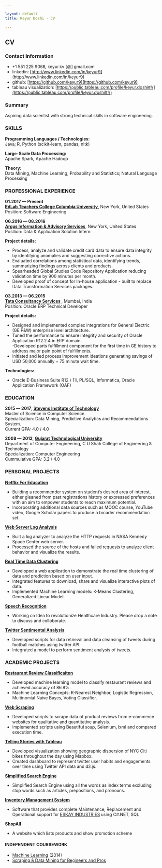 ```yaml
---

layout: default
title: Keyur Doshi - CV

---
```



## CV

### Contact Information

- +1 551 225 9068,  keyur.kv [@] gmail.com
- linkedin: [http://www.linkedin.com/in/keyur9](http://www.linkedin.com/in/keyur9)
- github: [https://github.com/keyur9](https://github.com/keyur9)
- tableau visualization: [https://public.tableau.com/profile/keyur.doshi#!/](https://public.tableau.com/profile/keyur.doshi#!/)

### Summary

Aspiring data scientist with strong technical skills in software engineering.


### SKILLS

<strong>Programming Languages / Technologies:</strong> <br/>
Java; R, Python (scikit-learn, pandas, nltk)<br/>

<strong>Large-Scale Data Processing:</strong> <br/>
Apache Spark, Apache Hadoop<br/>

<strong>Theory:</strong> <br/>
Data Mining, Machine Learning; Probability and Statistics; Natural Language Processing<br/>


### PROFESSIONAL EXPERIENCE

<strong>01.2017 &mdash; Present</strong><br/>
<strong>[EdLab Teachers College Columbia University]()</strong>, New York, United States <br/>
Position: Software Engineering<br/>

<strong>06.2016 &mdash; 08.2016</strong><br/>
<strong>[Argus Information & Advisory Services](http://argusinformation.com/www.argusinformation.com/eng/index.html)</strong>, New York, United States <br/>
Position: Data & Application Solution Intern<br/>

<strong>Project details:</strong><br/>
- Process, analyze and validate credit card data to ensure data integrity by identifying anomalies and suggesting corrective actions. <br/>
- Evaluated correlations among statistical data, identifying trends, summarizing findings across clients and products. <br/>
- Spearheaded Global Studies Code Repository Application reducing validation time by 900 minutes per month. <br/>
- Developed proof of concept for In-house application - built to replace Data Transformation Services packages. <br/>

<strong>03.2013 &mdash; 06.2015</strong><br/>
<strong>[Tata Consultancy Services](http://www.tcs.com/Pages/default.aspx) </strong>, Mumbai, India <br/>
Position: Oracle ERP Technical Developer<br/>

<strong>Project details:</strong><br/>
- Designed and implemented complex integrations for General Electric (GE P&W) enterprise level architecture.<br/>
- Tuned the performance to ensure integrity and security of Oracle Application R12.2.4 in ERP domain.<br/>
-Developed parts fulfillment component for the first time in GE history to address major pain point of fulfillments.<br/>
- Initiated and led process improvement ideations generating savings of USD 50,000 annually + 75 minute wait time.<br/>

<strong>Technologies:</strong><br/>
- Oracle E-Business Suite R12 / 11i, PL/SQL, Informatica, Oracle Application Framework (OAF) <br/>


### EDUCATION

**2015 &mdash; 2017**, <strong> [Stevens Institute of Technology](https://www.stevens.edu/schaefer-school-engineering-science/departments/computer-science/graduate-programs/computer-science-masters-program)</strong> <br/>
Master of Science in Computer Science.<br/>
Specialization: Data Mining, Predictive Analytics and Recommendations System.<br/>
Current GPA: 4.0 / 4.0 <br/>

**2008 &mdash; 2012**, <strong> [Gujarat Technological University](http://www.gtu.ac.in/) </strong> <br/>
Department of Computer Engineering, C U Shah College of Engineering & Technology<br/>
Specialization: Computer Engineering<br/>
Cummulative GPA: 3.2 / 4.0 <br/>

### PERSONAL PROJECTS

<strong> [Netflix For Education](https://github.com/keyur9/Course-Based-Recommendation-System) </strong> <br/>
- Building a recommender system on student’s desired area of interest, either gleaned from past registrations history or expressed preferences with an aim to empower students to reach maximum potential. <br/>
- Incorporating additional data sources such as MOOC course, YouTube video, Google Scholar papers to produce a broader recommendation set. <br/>

<strong>[Web Server Log Analysis](https://github.com/keyur9/Big-Data-Analysis-using-Apache-Spark)</strong><br/>
- Built a log analyzer to analyze the HTTP requests in NASA Kennedy Space Center web server. <br/>
- Processed the source of the hosts and failed requests to analyze client behavior and visualize the results. <br/>

<strong>[Real Time Data Clustering](https://github.com/keyur9/Analyzing-Real-Time-Data)</strong><br/>
- Developed a web application to demonstrate the real time clustering of data and prediction based on user input. <br/>
- Integrated features to download, share and visualize interactive plots of data. <br/>
- Implemented Machine Learning models: K-Means Clustering, Generalized Linear Model. <br/>

<strong>[Speech Recognition](https://github.com/keyur9/Speech-Recognition)</strong> <br/>
- Working on Idea to revolutionize Healthcare Industry. Please drop a note to discuss and colloborate. <br/>

<strong>[Twitter Sentimental Analysis](https://github.com/keyur9/How-Fans-reacted-on-twitter-during-match)</strong>
- Developed scripts for data retrieval and data cleansing of tweets during football matches using twitter API. <br/>
- Integrated a model to perform sentiment analysis of tweets.<br/>

### ACADEMIC PROJECTS

<strong> [Restaurant Review Classificaiton](https://github.com/keyur9/Restaurant-Review-Classification) </strong> <br/>
- Developed machine learning model to classify restaurant reviews and achieved accuracy of 86.8%. <br/>
- Machine Learning Concepts: K-Nearest Neighbor, Logistic Regression, Multinomial Naive Bayes, Voting Classifier.<br/>

<strong>[Web Scraping](https://github.com/keyur9?tab=repositories)</strong> <br/>
- Developed scripts to scrape data of product reviews from e-commerce websites for qualitative and quantitative analysis. <br/>
- Implemented scripts using Beautiful soup, Selenium, lxml and compared execution time. <br/>

<strong>[Telling Stories with Tableau](https://public.tableau.com/profile/keyur.doshi#!/)</strong> <br/>
- Developed visualization showing geographic dispersion of NYC Citi bikes throughout the day using Mapbox.<br/>
- Created dashboard to represent twitter user habits and engagements over time using Twitter API data and d3.js.<br/>

<strong>[Simplified Search Engine](https://github.com/keyur9/Simplified-Search-Engine)</strong> <br/>
- Simplified Search Engine using all the words as index terms excluding stop words such as articles, prepositions, and pronouns.<br/>

<strong>[Inventory Management System](https://github.com/keyur9/Inventory-Management-System)</strong> <br/>
- Software that provides complete Maintenance, Replacement and Operational support for [ESKAY INDUSTRIES](http://www.eskayindustries.com/) using C#.NET, SQL <br/>

<strong>[ShopAll](https://github.com/keyur9/ShopAll)</strong> <br/>
- A website which lists products and show promotion scheme <br/>

#### INDEPENDENT COURSEWORK

- [Machine Learning](https://www.coursera.org/learn/machine-learning) (2014)
- [Scraping & Data Mining for Begineers and Pros](https://www.udemy.com/scraping-and-data-mining-for-beginners-and-pros/learn/v4/overview)

